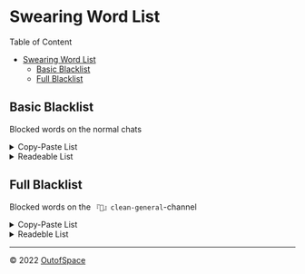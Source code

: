 <!-- Introduction -->
# Swearing Word List

Table of Content

- [Swearing Word List](#swearing-word-list)
  - [Basic Blacklist](#basic-blacklist)
  - [Full Blacklist](#full-blacklist)


## Basic Blacklist

Blocked words on the normal chats
<details>
<summary>Copy-Paste List</summary>

```
anal,Arschloch,Asshole,Bastard,Biatch,Blowjob,Blow job,Buttplug,Cunt,Dildo,f u c k,Faggot,ficken,Fotze,fuck,Hodensack,Hure,jerk off,jizz,labia,motherfucker,Muschi,nigga,Nigger,Penis,pussy,Schamlippen,Schlampe,Schwuchtel,Scrotum,Slut,sperm,Sperma,Tits,Titten,Vagina,Whore,Wichse,wichsen,Wichser
```
</details>

<details>
<summary>Readeable List</summary>

- anal
- Arschloch
- Asshole
- Bastard
- Biatch
- Blowjob
- Blow job
- Buttplug
- Cunt
- Dildo
- f u c k
- Faggot
- ficken
- Fotze
- fuck
- Hodensack
- Hure
- jerk off
- jizz
- labia
- motherfucker
- Muschi
- nigga
- Nigger
- Penis
- pussy
- Schamlippen
- Schlampe
- Schwuchtel
- Scrotum
- Slut
- sperm
- Sperma
- Tits
- Titten
- Vagina
- Whore
- Wichse
- wichsen
- Wichser
</details>

## Full Blacklist

Blocked words on the `『💬』clean-general`-channel

<details>
<summary>Copy-Paste List</summary>

```
anal,anus,Arsch,arse,ass,balls,ballsack,bastard,biatch,bitch,bloody,blow,blowjob,bollock,bollok,boner,boob,bugger,bum,Butt,butt,clitoris,cock,coon,cunt,damn,dick,dildo,dyke,felching,fellate,fellatio,Fick,ficken,flange,Fotze,fuck,fudge,Fudge-Packer,Hodensack,Hure,jerk off,jizz,Klitoris,knob,labia,muff,Muschi,nigga,nigger,penis,piss,pissen,plug,prick,pube,pussy,Schamhaar,Schamlippen,Scheiße,Scheißhaufen,Schlampe,Schwanz,Schwuchtel,scrotum,sex,sh1t,shit,slut,smegma,Sperma,spunk,tit,tits,Titten,tosser,turd,twat,vagina,wank,whore,Wichse,wichsen,Wichser
```
</details>

<details>
<summary>Readeble List</summary>

- anal
- anus
- Arsch
- arse
- ass
- balls
- ballsack
- bastard
- biatch
- bitch
- bloody
- blow
- blowjob
- bollock
- bollok
- boner
- boob
- bugger
- bum
- Butt
- butt
- clitoris
- cock
- coon
- cunt
- damn
- dick
- dildo
- dyke
- felching
- fellate
- fellatio
- Fick
- ficken
- flange
- Fotze
- fuck
- fudge
- Fudge-Packer
- Hodensack
- Hure
- jerk off
- jizz
- Klitoris
- knob
- labia
- muff
- Muschi
- nigga
- nigger
- penis
- piss
- pissen
- plug
- prick
- pube
- pussy
- Schamhaar
- Schamlippen
- Scheiße
- Scheißhaufen
- Schlampe
- Schwanz
- Schwuchtel
- scrotum
- sex
- sh1t
- shit
- slut
- smegma
- Sperma
- spunk
- tit
- tits
- Titten
- tosser
- turd
- twat
- vagina
- wank
- whore
- Wichse
- wichsen
- Wichser
</details>

<!--- Copyright --->
---

©️ 2022 [OutofSpace](https://www.youtube.com/watch?v=dQw4w9WgXcQ "👑Lines of Code👑")